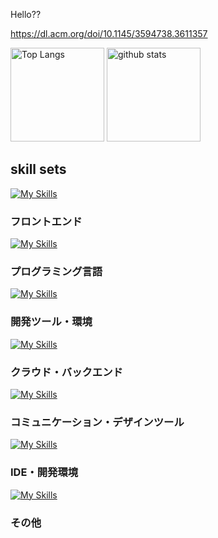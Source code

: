 Hello??


https://dl.acm.org/doi/10.1145/3594738.3611357
<p align="left"> 
  <img alt="Top Langs" height="150px" src="https://git-hub-readme-stats-clone-zeta.vercel.app/api//top-langs/?username=Sashq-o&count_private=true&layout=compact&show_icons=true&theme=onedark" /> 
  <img alt="github stats" height="150px" src="https://git-hub-readme-stats-clone-zeta.vercel.app/api?username=Sashq-o&count_private=true&theme=onedark&show_icons=ture" />
</p> 


## skill sets
[![My Skills](https://skillicons.dev/icons?i=js,ts,html,css,react,vue,nextjs,tailwind,bootstrap,vite)](https://skillicons.dev)
### フロントエンド

[![My Skills](https://skillicons.dev/icons?i=python,java,php,c,go,processing,sklearn,tensorflow,fastapi)](https://skillicons.dev)
### プログラミング言語

[![My Skills](https://skillicons.dev/icons?i=linux,ubuntu,bash,powershell,git,github)](https://skillicons.dev)
### 開発ツール・環境

[![My Skills](https://skillicons.dev/icons?i=docker,aws,azure,firebase,laravel,anaconda,php,mysql,postgresql)](https://skillicons.dev)
### クラウド・バックエンド

[![My Skills](https://skillicons.dev/icons?i=discord,figma,notion,git,github)](https://skillicons.dev)
### コミュニケーション・デザインツール

[![My Skills](https://skillicons.dev/icons?i=cursor,androidstudio,pycharm,eclipse,vscode,visualstudio)](https://skillicons.dev)
### IDE・開発環境

[![My Skills](https://skillicons.dev/icons?i=matlab)](https://skillicons.dev)
### その他



